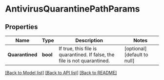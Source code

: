 # AntivirusQuarantinePathParams

## Properties
Name | Type | Description | Notes
------------ | ------------- | ------------- | -------------
**Quarantined** | **bool** | If true, this file is quarantined.  If false, the file is not quarantined. | [optional] [default to null]

[[Back to Model list]](../README.md#documentation-for-models) [[Back to API list]](../README.md#documentation-for-api-endpoints) [[Back to README]](../README.md)


